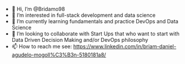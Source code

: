 - 👋 Hi, I’m @Bridamo98
- 👀 I’m interested in full-stack development and data science
- 🌱 I’m currently learning fundamentals and practice DevOps and Data Science
- 💞️ I’m looking to collaborate with Start Ups that who want to start with Data Driven Decision Making and/or DevOps philosophy
- 📫 How to reach me see: https://www.linkedin.com/in/briam-daniel-agudelo-mogoll%C3%B3n-5180181a8/

<!---
Bridamo98/Bridamo98 is a ✨ special ✨ repository because its `README.md` (this file) appears on your GitHub profile.
You can click the Preview link to take a look at your changes.
--->

